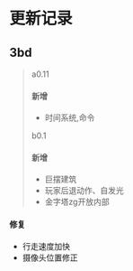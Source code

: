 # 更新记录



## 3bd

> a0.11
>
> #### 新增
>
> * 时间系统,命令
>
> b0.1
>
> #### 新增
>
> * 巨摆建筑
> * 玩家后退动作、自发光
> * 金字塔zg开放内部

#### 修复

* 行走速度加快
* 摄像头位置修正

